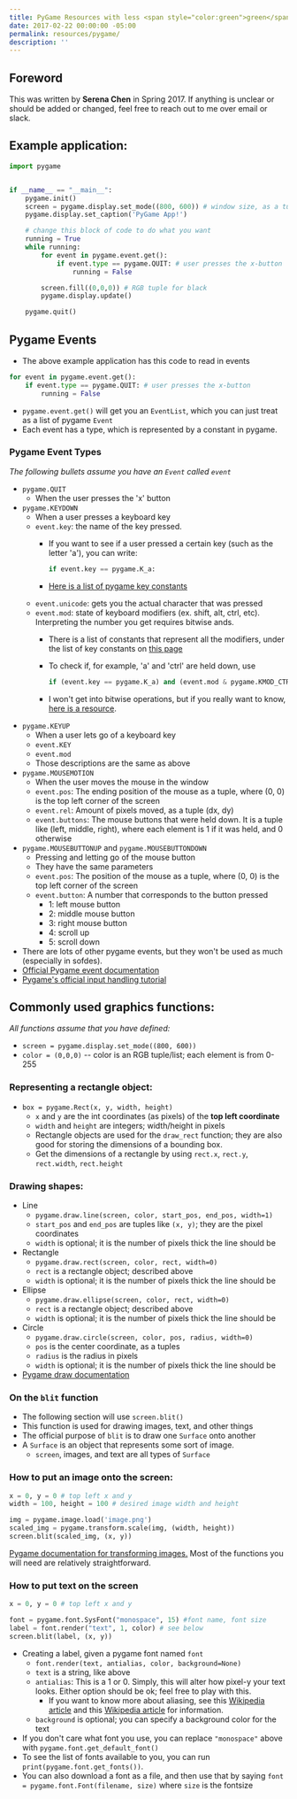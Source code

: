 ```yaml
---
title: PyGame Resources with less <span style="color:green">green</span>
date: 2017-02-22 00:00:00 -05:00
permalink: resources/pygame/
description: ''
---
```


## Foreword

This was written by **Serena Chen** in Spring 2017. If anything is unclear or should be added or changed, feel free to reach out to me over email or
slack.

## Example application:

```python
import pygame


if __name__ == "__main__":
    pygame.init()
    screen = pygame.display.set_mode((800, 600)) # window size, as a tuple
    pygame.display.set_caption('PyGame App!')

    # change this block of code to do what you want
    running = True
    while running:
        for event in pygame.event.get():
            if event.type == pygame.QUIT: # user presses the x-button
                running = False

        screen.fill((0,0,0)) # RGB tuple for black
        pygame.display.update()

    pygame.quit()
```

## Pygame Events

* The above example application has this code to read in events

```python
for event in pygame.event.get():
    if event.type == pygame.QUIT: # user presses the x-button
        running = False
```

* `pygame.event.get()` will get you an `EventList`, which you can just treat as
    a list of pygame `Event`
* Each event has a type, which is represented by a constant in pygame.

### Pygame Event Types

*The following bullets assume you have an `Event` called `event`*

* `pygame.QUIT`
    * When the user presses the 'x' button
* `pygame.KEYDOWN`
    * When a user presses a keyboard key
    * `event.key`: the name of the key pressed.
        * If you want to see if a user pressed a certain key (such as the
            letter 'a'), you can write:

            ``` python
            if event.key == pygame.K_a:
            ```

        * [Here is a list of pygame key constants](https://www.pygame.org/docs/ref/key.html)
    * `event.unicode`: gets you the actual character that was pressed
    * `event.mod`: state of keyboard modifiers (ex. shift, alt, ctrl, etc).
        Interpreting the number you get requires bitwise ands.
        * There is a list of constants that represent all the modifiers,
            under the list of key constants on
            [this page](https://www.pygame.org/docs/ref/key.html)
        * To check if, for example, 'a' and 'ctrl' are held down, use

            ```python
            if (event.key == pygame.K_a) and (event.mod & pygame.KMOD_CTRL):
            ```

        * I won't get into bitwise operations, but if you really want to
            know, [here is a resource](http://stackoverflow.com/questions/31575691/what-is-a-bitmask-and-a-mask).
* `pygame.KEYUP`
    * When a user lets go of a keyboard key
    * `event.KEY`
    * `event.mod`
    * Those descriptions are the same as above
* `pygame.MOUSEMOTION`
    * When the user moves the mouse in the window
    * `event.pos`: The ending position of the mouse as a tuple, where (0, 0) is
        the top left corner of the screen
    * `event.rel`: Amount of pixels moved, as a tuple (dx, dy)
    * `event.buttons`: The mouse buttons that were held down. It is a tuple like
        (left, middle, right), where each element is 1 if it was held, and 0
        otherwise
* `pygame.MOUSEBUTTONUP` and `pygame.MOUSEBUTTONDOWN`
    * Pressing and letting go of the mouse button
    * They have the same parameters
    * `event.pos`: The position of the mouse as a tuple, where (0, 0) is the top
        left corner of the screen
    * `event.button`: A number that corresponds to the button pressed
        * 1: left mouse button
        * 2: middle mouse button
        * 3: right mouse button
        * 4: scroll up
        * 5: scroll down
* There are lots of other pygame events, but they won't be used as much
    (especially in sofdes).
* [Official Pygame event documentation](https://www.pygame.org/docs/ref/event.html)
* [Pygame's official input handling tutorial](http://pygame.org/ftp/contrib/input.html)

## Commonly used graphics functions:

*All functions assume that you have defined:*
* `screen = pygame.display.set_mode((800, 600))`
* `color = (0,0,0)` -- color is an RGB tuple/list; each element is from 0-255

### Representing a rectangle object:

* `box = pygame.Rect(x, y, width, height)`
    * `x` and `y` are the int coordinates (as pixels) of the **top left
        coordinate**
    * `width` and `height` are integers; width/height in pixels
    * Rectangle objects are used for the `draw_rect` function; they are also
        good for storing the dimensions of a bounding box.
    * Get the dimensions of a rectangle by using
        `rect.x`, `rect.y`, `rect.width`, `rect.height`

### Drawing shapes:

* Line
    * `pygame.draw.line(screen, color, start_pos, end_pos, width=1)`
    * `start_pos` and `end_pos` are tuples like `(x, y)`; they are the pixel
        coordinates
    * `width` is optional; it is the number of pixels thick the line should be
* Rectangle
    * `pygame.draw.rect(screen, color, rect, width=0)`
    * `rect` is a rectangle object; described above
    * `width` is optional; it is the number of pixels thick the line should be
* Ellipse
    * `pygame.draw.ellipse(screen, color, rect, width=0)`
    * `rect` is a rectangle object; described above
    * `width` is optional; it is the number of pixels thick the line should be
* Circle
    * `pygame.draw.circle(screen, color, pos, radius, width=0)`
    * `pos` is the center coordinate, as a tuples
    * `radius` is the radius in pixels
    * `width` is optional; it is the number of pixels thick the line should be
* [Pygame draw documentation](https://www.pygame.org/docs/ref/draw.html)

### On the `blit` function

* The following section will use `screen.blit()`
* This function is used for drawing images, text, and other things
* The official purpose of `blit` is to draw one `Surface` onto another
* A `Surface` is an object that represents some sort of image.
    * `screen`, images, and text are all types of `Surface`

### How to put an image onto the screen:

```python
x = 0, y = 0 # top left x and y
width = 100, height = 100 # desired image width and height

img = pygame.image.load('image.png')
scaled_img = pygame.transform.scale(img, (width, height))
screen.blit(scaled_img, (x, y))
```

[Pygame documentation for transforming images.](https://www.pygame.org/docs/ref/transform.html)
Most of the functions you will need are relatively straightforward.

### How to put text on the screen

```python
x = 0, y = 0 # top left x and y

font = pygame.font.SysFont("monospace", 15) #font name, font size
label = font.render("text", 1, color) # see below
screen.blit(label, (x, y))
```

* Creating a label, given a pygame font named `font`
    * `font.render(text, antialias, color, background=None)`
    * `text` is a string, like above
    * `antialias`: This is a 1 or 0. Simply, this will alter how pixel-y your
        text looks. Either option should be ok; feel free to play with this.
        * If you want to know more about aliasing, see this
            [Wikipedia article](https://en.wikipedia.org/wiki/Aliasing) and this
            [Wikipedia article](https://en.wikipedia.org/wiki/Font_rasterization)
            for information.
    * `background` is optional; you can specify a background color for the text
* If you don't care what font you use, you can replace `"monospace"` above with
    `pygame.font.get_default_font()`
* To see the list of fonts available to you, you can run
    `print(pygame.font.get_fonts())`.
* You can also download a font as a file, and then use that by saying
    `font = pygame.font.Font(filename, size)` where `size` is the fontsize
